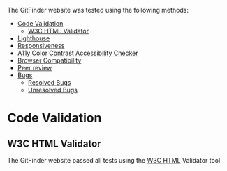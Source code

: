 The GitFinder website was tested using the following methods:

- [Code Validation]()
  - [W3C HTML Validator]()
- [Lighthouse]()
- [Responsiveness]()
- [A11y Color Contrast Accessibility Checker]()
- [Browser Compatibility]()
- [Peer review]()
- [Bugs]()
  - [Resolved Bugs]()
  - [Unresolved Bugs]()
 
# Code Validation

## W3C HTML Validator
The GitFinder website passed all tests using the [W3C HTML](https://validator.w3.org) Validator tool

